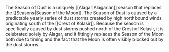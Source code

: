 The Season of Dust is a uniquely [[Alagar|Alagarian]] season that replaces the [[Seasons|Season of the Moon]]. The Season of Dust is caused by a predictable yearly series of dust storms created by high northbound winds originating south of the [[Crest of Kolasir]]. Because the season is specifically caused by dust storms pushed north of the Crest of Kolasir, it is celebrated solely by Alagar, and it fittingly replaces the Season of the Moon both due to timing and the fact that the Moon is often visibly blocked out by the dust storms.